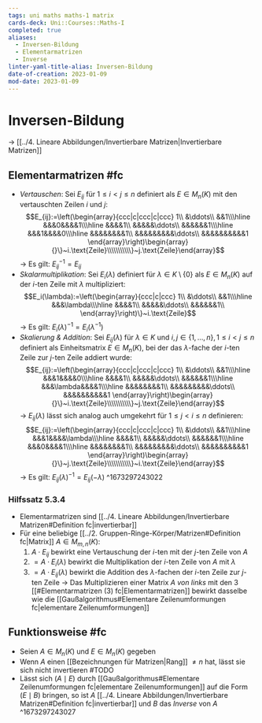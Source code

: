 ```yaml
---
tags: uni maths maths-1 matrix
cards-deck: Uni::Courses::Maths-I
completed: true
aliases:
  - Inversen-Bildung
  - Elementarmatrizen
  - Inverse
linter-yaml-title-alias: Inversen-Bildung
date-of-creation: 2023-01-09
mod-date: 2023-01-09
---
```


# Inversen-Bildung
→ [[../4. Lineare Abbildungen/Invertierbare Matrizen|Invertierbare Matrizen]]

## Elementarmatrizen #fc
- *Vertauschen*: Sei $E_{ij}$ für $1\leq i<j\leq n$ definiert als $E\in M_n(K)$ mit den vertauschten Zeilen $i$ und $j:$
$$E_{ij}:=\left(\begin{array}{ccc|c|ccc|c|ccc}
1\\
&\ddots\\
&&1\\\hline
&&&0&&&&1\\\hline
&&&&1\\
&&&&&\ddots\\
&&&&&&1\\\hline
&&&1&&&&0\\\hline
&&&&&&&&1\\
&&&&&&&&&\ddots\\
&&&&&&&&&&1
\end{array}\right)\begin{array}{}\}~i.\text{Zeile}\\\\\\\\\\\}~j.\text{Zeile}\end{array}$$
→ Es gilt: $E_{ij}^{-1}=E_{ij}$
- *Skalarmultiplikation*: Sei $E_i(\lambda)$ definiert für $\lambda\in K\setminus\{0\}$  als $E\in M_n(K)$ auf der $i$-ten Zeile mit $\lambda$ multipliziert:
$$E_i(\lambda):=\left(\begin{array}{ccc|c|ccc}
1\\
&\ddots\\
&&1\\\hline
&&&\lambda\\\hline
&&&&1\\
&&&&&\ddots\\
&&&&&&1\\
\end{array}\right)\}~i.\text{Zeile}$$
→ Es gilt: $E_i(\lambda)^{-1}=E_i(\lambda^{-1})$
- *Skalierung & Addition*: Sei $E_{ij}(\lambda)$ für $\lambda\in K$ und $i,j\in\{1,\dots,n\},1\leq i<j\leq n$ definiert als Einheitsmatrix $E\in M_n(K),$ bei der das $\lambda$-fache der $i$-ten Zeile zur $j$-ten Zeile addiert wurde:
$$E_{ij}:=\left(\begin{array}{ccc|c|ccc|c|ccc}
1\\
&\ddots\\
&&1\\\hline
&&&1&&&&0\\\hline
&&&&1\\
&&&&&\ddots\\
&&&&&&1\\\hline
&&&\lambda&&&&1\\\hline
&&&&&&&&1\\
&&&&&&&&&\ddots\\
&&&&&&&&&&1
\end{array}\right)\begin{array}{}\}~i.\text{Zeile}\\\\\\\\\\\}~j.\text{Zeile}\end{array}$$
	→ $E_{ij}(\lambda)$ lässt sich analog auch umgekehrt für $1\leq j<i\leq n$ definieren:
$$E_{ij}:=\left(\begin{array}{ccc|c|ccc|c|ccc}
1\\
&\ddots\\
&&1\\\hline
&&&1&&&&\lambda\\\hline
&&&&1\\
&&&&&\ddots\\
&&&&&&1\\\hline
&&&0&&&&1\\\hline
&&&&&&&&1\\
&&&&&&&&&\ddots\\
&&&&&&&&&&1
\end{array}\right)\begin{array}{}\}~j.\text{Zeile}\\\\\\\\\\\}~i.\text{Zeile}\end{array}$$
→ Es gilt: $E_{ij}(\lambda)^{-1}=E_{ij}(-\lambda)$
^1673297243022

### Hilfssatz 5.3.4
- Elementarmatrizen sind [[../4. Lineare Abbildungen/Invertierbare Matrizen#Definition fc|invertierbar]]
- Für eine beliebige [[../2. Gruppen-Ringe-Körper/Matrizen#Definition fc|Matrix]] $A\in M_{m,n}(K):$
	1. $A\cdot E_{ij}$ bewirkt eine Vertauschung der $i$-ten mit der $j$-ten Zeile von $A$
	2. $=A\cdot E_i(\lambda)$ bewirkt die Multiplikation der $i$-ten Zeile von $A$ mit $\lambda$
	3. $=A\cdot E_{ij}(\lambda)$ bewirkt die Addition des $\lambda$-fachen der $i$-ten Zeile zur $j$-ten Zeile
→ Das Multiplizieren einer Matrix $A$ *von links* mit den 3 [[#Elementarmatrizen (3) fc|Elementarmatrizen]] bewirkt dasselbe wie die [[Gaußalgorithmus#Elementare Zeilenumformungen fc|elementare Zeilenumformungen]]

## Funktionsweise #fc
- Seien $A\in M_n(K)$ und $E\in M_n(K)$ gegeben
- Wenn $A$ einen [[Bezeichnungen für Matrizen|Rang]] $\neq n$ hat, lässt sie sich nicht invertieren #TODO
- Lässt sich $\left(A\mid E\right)$ durch [[Gaußalgorithmus#Elementare Zeilenumformungen fc|elementare Zeilenumformungen]] auf die Form $\left(E\mid B\right)$ bringen, so ist $A$ [[../4. Lineare Abbildungen/Invertierbare Matrizen#Definition fc|invertierbar]] und $B$ das *Inverse* von $A$
^1673297243027
